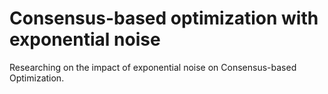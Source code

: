 # Consensus-based optimization with exponential noise

Researching on the impact of exponential noise on Consensus-based Optimization.
